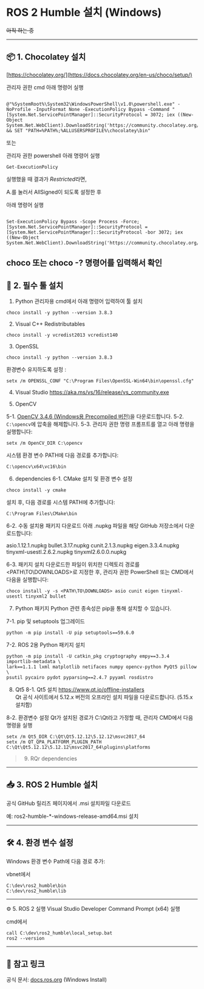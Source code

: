 # ROS 2 Humble 설치 (Windows)

~~아직 하는 중~~

---

## 📦 1. Chocolatey 설치

[https://chocolatey.org/](https://docs.chocolatey.org/en-us/choco/setup/)

관리자 권한 cmd 아래 명령어 실행

```

@"%SystemRoot%\System32\WindowsPowerShell\v1.0\powershell.exe" -NoProfile -InputFormat None -ExecutionPolicy Bypass -Command "[System.Net.ServicePointManager]::SecurityProtocol = 3072; iex ((New-Object System.Net.WebClient).DownloadString('https://community.chocolatey.org/install.ps1'))" && SET "PATH=%PATH%;%ALLUSERSPROFILE%\chocolatey\bin"

```
또는 

관리자 권한 powershell 아래 명령어 실행
```
Get-ExecutionPolicy
```
실행했을 때 결과가 *Restricted*라면, 

A.를 눌러서 AllSigned이 되도록 설정한 후 

아래 명령어 실행
```

Set-ExecutionPolicy Bypass -Scope Process -Force; [System.Net.ServicePointManager]::SecurityProtocol = [System.Net.ServicePointManager]::SecurityProtocol -bor 3072; iex ((New-Object System.Net.WebClient).DownloadString('https://community.chocolatey.org/install.ps1'))

```
choco 또는 choco -? 명령어를 입력해서 확인
---


## 🔧 2. 필수 툴 설치


1. Python
관리자용 cmd에서 아래 명령어 입력하여 툴 설치
```
choco install -y python --version 3.8.3
```
2. Visual C++ Redistributables
```
choco install -y vcredist2013 vcredist140
```
3. OpenSSL
```
choco install -y python --version 3.8.3
```
환경변수 유지하도록 설정 :
```
setx /m OPENSSL_CONF "C:\Program Files\OpenSSL-Win64\bin\openssl.cfg"
```
4. Visual Studio
https://aka.ms/vs/16/release/vs_community.exe

5. OpenCV

5-1. [OpenCV 3.4.6 (Windows용 Precompiled 버전)](https://github.com/opencv/opencv/releases/tag/3.4.6)을 다운로드합니다.
5-2. `C:\opencv`에 압축을 해제합니다.
5-3. 관리자 권한 명령 프롬프트를 열고 아래 명령을 실행합니다:
```
setx /m OpenCV_DIR C:\opencv
```
시스템 환경 변수 PATH에 다음 경로를 추가합니다:
```
C:\opencv\x64\vc16\bin
```
6. dependencies
6-1. CMake 설치 및 환경 변수 설정
```
choco install -y cmake
```
설치 후, 다음 경로를 시스템 PATH에 추가합니다:
```
C:\Program Files\CMake\bin
```
6-2. 수동 설치용 패키지 다운로드
아래 .nupkg 파일을 해당 GitHub 저장소에서 다운로드합니다:

asio.1.12.1.nupkg
bullet.3.17.nupkg
cunit.2.1.3.nupkg
eigen.3.3.4.nupkg
tinyxml-usestl.2.6.2.nupkg
tinyxml2.6.0.0.nupkg

6-3. 패키지 설치
다운로드한 파일이 위치한 디렉토리 경로를 <PATH\TO\DOWNLOADS>로 지정한 후, 관리자 권한 PowerShell 또는 CMD에서 다음을 실행합니다:

```
choco install -y -s <PATH\TO\DOWNLOADS> asio cunit eigen tinyxml-usestl tinyxml2 bullet
```
7. Python 패키지
Python 관련 종속성은 pip을 통해 설치할 수 있습니다.

7-1. pip 및 setuptools 업그레이드
```
python -m pip install -U pip setuptools==59.6.0
```
7-2. ROS 2용 Python 패키지 설치
```
python -m pip install -U catkin_pkg cryptography empy==3.3.4 importlib-metadata \
lark==1.1.1 lxml matplotlib netifaces numpy opencv-python PyQt5 pillow \
psutil pycairo pydot pyparsing==2.4.7 pyyaml rosdistro
```

8. Qt5
8-1. Qt5 설치
https://www.qt.io/offline-installers   
Qt 공식 사이트에서 5.12.x 버전의 오프라인 설치 파일을 다운로드합니다. (5.15.x 설치함)

8-2. 환경변수 설정 
Qt가 설치된 경로가 C:\Qt라고 가정할 때, 관리자 CMD에서 다음 명령을 실행
```
setx /m Qt5_DIR C:\Qt\Qt5.12.12\5.12.12\msvc2017_64
setx /m QT_QPA_PLATFORM_PLUGIN_PATH C:\Qt\Qt5.12.12\5.12.12\msvc2017_64\plugins\platforms
```


> 9. RQr dependencies



---

## 📥 3. ROS 2 Humble 설치
공식 GitHub 릴리즈 페이지에서 .msi 설치파일 다운로드

예: ros2-humble-*-windows-release-amd64.msi 설치

---

## 🛠️ 4. 환경 변수 설정
Windows 환경 변수 Path에 다음 경로 추가:

vbnet에서
```
C:\dev\ros2_humble\bin
C:\dev\ros2_humble\lib
```
---

⚙️ 5. ROS 2 실행
Visual Studio Developer Command Prompt (x64) 실행


cmd에서
```
call C:\dev\ros2_humble\local_setup.bat
ros2 --version
```

---

## 🔗 참고 링크
공식 문서: [docs.ros.org](https://docs.ros.org/en/crystal/Installation/Windows-Install-Binary.html) (Windows Install)

